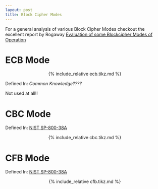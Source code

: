 ```yaml
---
layout: post
title: Block Cipher Modes
---
```


For a general analysis of various Block Cipher Modes checkout the excellent report by Rogaway [Evaluation of some Blockcipher Modes of Operation](https://www.cryptrec.go.jp/exreport/cryptrec-ex-2012-2010r1.pdf)

# ECB Mode

<div style="text-align: center">
{% include_relative ecb.tikz.md %}
</div>


Defined In: *Common Knowledge????*

Not used at all!!


# CBC Mode

Defined In: [NIST SP-800-38A](http://csrc.nist.gov)
<div style="text-align: center">

{% include_relative cbc.tikz.md %}
</div>

# CFB Mode

Defined In: [NIST SP-800-38A](http://csrc.nist.gov)
<div style="text-align: center">

{% include_relative cfb.tikz.md %}
</div>
